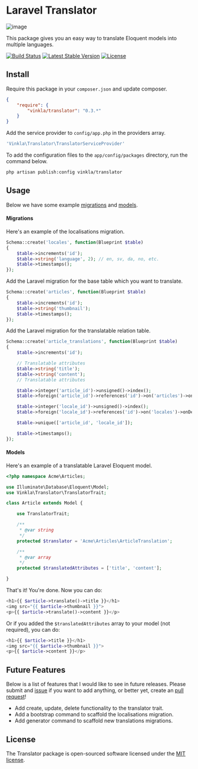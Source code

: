 Laravel Translator
==================

![image](https://raw.githubusercontent.com/vinkla/vinkla.github.io/master/images/laravel-translator.png)

This package gives you an easy way to translate Eloquent models into multiple languages.

[![Build Status](https://img.shields.io/travis/vinkla/translator/master.svg?style=flat)](https://travis-ci.org/vinkla/translator)
	[![Latest Stable Version](http://img.shields.io/packagist/v/vinkla/translator.svg?style=flat)](https://packagist.org/packages/vinkla/translator)
	[![License](https://img.shields.io/packagist/l/vinkla/translator.svg?style=flat)](https://packagist.org/packages/vinkla/translator)

## Install

Require this package in your `composer.json` and update composer.

```json
{
    "require": {
        "vinkla/translator": "0.3.*"
    }
}
```

Add the service provider to `config/app.php` in the providers array.

```bash
'Vinkla\Translator\TranslatorServiceProvider'
```

To add the configuration files to the `app/config/packages` directory, run the command below.
```bash
php artisan publish:config vinkla/translator
```

## Usage

Below we have some example [migrations](#migrations) and [models](#models).

#### Migrations
Here's an example of the localisations migration.

```php
Schema::create('locales', function(Blueprint $table)
{
    $table->increments('id');
    $table->string('language', 2); // en, sv, da, no, etc.
    $table->timestamps();
});
```

Add the Laravel migration for the base table which you want to translate.

```php
Schema::create('articles', function(Blueprint $table)
{
    $table->increments('id');
    $table->string('thumbnail');
    $table->timestamps();
});
```

Add the Laravel migration for the translatable relation table.

```php
Schema::create('article_translations', function(Blueprint $table)
{
    $table->increments('id');

    // Translatable attributes
    $table->string('title');
    $table->string('content');
    // Translatable attributes

    $table->integer('article_id')->unsigned()->index();
    $table->foreign('article_id')->references('id')->on('articles')->onDelete('cascade');

    $table->integer('locale_id')->unsigned()->index();
    $table->foreign('locale_id')->references('id')->on('locales')->onDelete('cascade');

    $table->unique(['article_id', 'locale_id']);

    $table->timestamps();
});
```

#### Models

Here's an example of a translatable Laravel Eloquent model.

```php
<?php namespace Acme\Articles;

use Illuminate\Database\Eloquent\Model;
use Vinkla\Translator\TranslatorTrait;

class Article extends Model {

	use TranslatorTrait;

	/**
     * @var string
     */
    protected $translator = 'Acme\Articles\ArticleTranslation';

	/**
     * @var array
     */
    protected $translatedAttributes = ['title', 'content'];

}
```

That's it! You're done. Now you can do:
```php
<h1>{{ $article->translate()->title }}</h1>
<img src="{{ $article->thumbnail }}">
<p>{{ $article->translate()->content }}</p>
```

Or if you added the `$translatedAttributes` array to your model (not required), you can do:
```php
<h1>{{ $article->title }}</h1>
<img src="{{ $article->thumbnail }}">
<p>{{ $article->content }}</p>
```

## Future Features

Below is a list of features that I would like to see in future releases. Please submit and [issue](issue) if you want to add anything, or better yet, create an [pull request](pulls)!

- Add create, update, delete functionality to the translator trait.
- Add a bootstrap command to scaffold the localisations migration.
- Add generator command to scaffold new translations migrations.

## License

The Translator package is open-sourced software licensed under the [MIT license](http://opensource.org/licenses/MIT).
